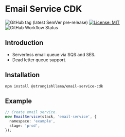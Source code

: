 # Email Service CDK

![GitHub tag (latest SemVer pre-release)](https://img.shields.io/github/v/tag/strongishllama/email-service-cdk?include_prereleases)
[![License: MIT](https://img.shields.io/badge/License-MIT-yellow.svg)](https://raw.githubusercontent.com/strongishllama/email-service-cdk/main/LICENSE)
![GitHub Workflow Status](https://img.shields.io/github/workflow/status/strongishllama/email-service-cdk/Release)

## Introduction
* Serverless email queue via SQS and SES.
* Dead letter queue support.

## Installation
```
npm install @strongishllama/email-service-cdk
```

## Example
```ts
// Create email service.
new EmailService(stack, 'email-service', {
  namespace: 'example',
  stage: 'prod',
});
```
